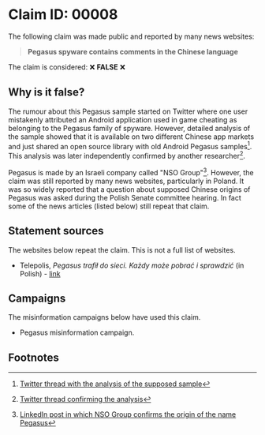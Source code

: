 # Claim ID: 00008

The following claim was made public and reported by many news websites:

> **Pegasus spyware contains comments in the Chinese language**

The claim is considered: :x: **FALSE** :x:

## Why is it false?
The rumour about this Pegasus sample started on Twitter where one user mistakenly attributed an Android application used in game cheating as belonging to the Pegasus family of spyware. However, detailed analysis of the sample showed that it is available on two different Chinese app markets and just shared an open source library with old Android Pegasus samples[^analysis]. This analysis was later independently confirmed by another researcher[^confirmation].

Pegasus is made by an Israeli company called "NSO Group"[^unicorn]. However, the claim was still reported by many news websites, particularly in Poland. It was so widely reported that a question about supposed Chinese origins of Pegasus was asked during the Polish Senate committee hearing. In fact some of the news articles (listed below) still repeat that claim.

## Statement sources
The websites below repeat the claim. This is not a full list of websites.
* Telepolis, _Pegasus trafił do sieci. Każdy może pobrać i sprawdzić_ (in Polish) - [link](https://www.telepolis.pl/wiadomosci/bezpieczenstwo/pegasus-android-github-download)

## Campaigns
The misinformation campaigns below have used this claim.
* Pegasus misinformation campaign.

## Footnotes
[^analysis]: [Twitter thread with the analysis of the supposed sample](https://twitter.com/maldr0id/status/1492274632921169922)
[^confirmation]: [Twitter thread confirming the analysis](https://twitter.com/lukasstefanko/status/1493880409553313793)
[^unicorn]: [LinkedIn post in which NSO Group confirms the origin of the name Pegasus](https://twitter.com/gabriels_geiger/status/1484488985414184969)
